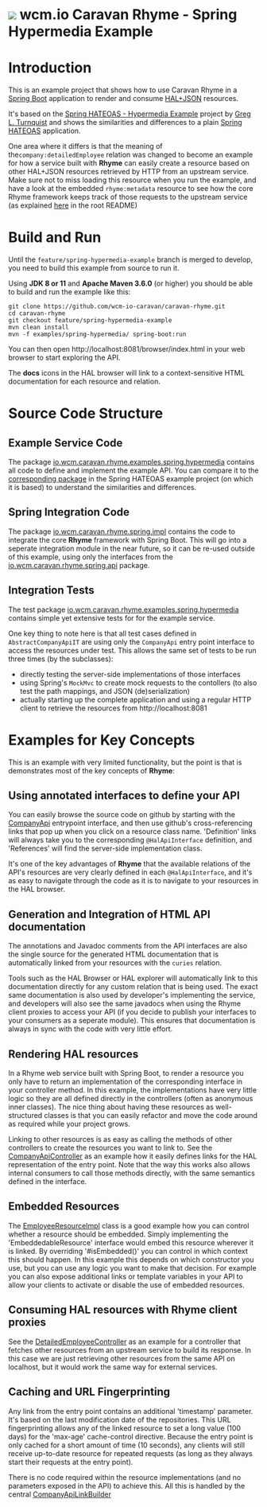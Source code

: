 <img src="https://wcm.io/images/favicon-16@2x.png"/> wcm.io Caravan Rhyme - Spring Hypermedia Example
======

# Introduction

This is an example project that shows how to use Caravan Rhyme in a [Spring Boot](https://spring.io/projects/spring-boot) application
to render and consume [HAL+JSON](https://stateless.group/hal_specification.html) resources.

It's based on the [Spring HATEOAS - Hypermedia Example](https://github.com/spring-projects/spring-hateoas-examples/tree/main/hypermedia)
project by [Greg L. Turnquist](https://github.com/gregturn) and shows the similarities and differences to a plain [Spring HATEOAS](https://spring.io/projects/spring-hateoas) application.

One area where it differs is that the meaning of the`company:detailedEmployee` relation was changed to become an example for how a service built with **Rhyme** 
can easily create a resource based on other HAL+JSON resources retrieved by HTTP from an upstream service. Make sure not to miss loading this resource when you run the example, and have a look at the embedded `rhyme:metadata` resource to see how the core Rhyme framework keeps track of those requests to the upstream service (as explained [here](https://github.com/wcm-io-caravan/caravan-rhyme#data-debugging-and-performance-analysis) in the root README)

# Build and Run

Until the `feature/spring-hypermedia-example` branch is merged to develop, you need to build this example from source to run it.

Using **JDK 8 or 11** and **Apache Maven 3.6.0** (or higher) you should be able to build and run the example like this:

```
git clone https://github.com/wcm-io-caravan/caravan-rhyme.git
cd caravan-rhyme
git checkout feature/spring-hypermedia-example
mvn clean install
mvn -f examples/spring-hypermedia/ spring-boot:run
```
You can then open http://localhost:8081/browser/index.html in your web browser to start exploring the API. 

The **docs** icons in the HAL browser will link to a context-sensitive HTML documentation for each resource and relation.

# Source Code Structure

## Example Service Code
The package [io.wcm.caravan.rhyme.examples.spring.hypermedia](src/main/java/io/wcm/caravan/rhyme/examples/spring/hypermedia) 
contains all code to define and implement the example API. You can compare it to the [corresponding package](https://github.com/spring-projects/spring-hateoas-examples/tree/main/hypermedia/src/main/java/org/springframework/hateoas/examples)
in the Spring HATEOAS example project (on which it is based) to understand the similarities and differences.

## Spring Integration Code
The package [io.wcm.caravan.rhyme.spring.impl](src/main/java/io/wcm/caravan/rhyme/spring/impl) contains the code to integrate the core **Rhyme**
framework with Spring Boot. This will go into a seperate integration module in the near future, so it can be re-used outside of this example, 
using only the interfaces from the [io.wcm.caravan.rhyme.spring.api](src/main/java/io/wcm/caravan/rhyme/spring/api) package.

## Integration Tests
The test package [io.wcm.caravan.rhyme.examples.spring.hypermedia](src/test/java/io/wcm/caravan/rhyme/examples/spring/hypermedia) contains simple yet extensive tests for for the example service.

One key thing to note here is that all test cases defined in `AbstractCompanyApiIT` are using only the `CompanyApi` entry point interface
to access the resources under test. This allows the same set of tests to be run three times (by the subclasses):
- directly testing the server-side implementations of those interfaces
- using Spring's `MockMvc` to create mock requests to the contollers (to also test the path mappings, and JSON (de)serialization)
- actually starting up the complete application and using a regular HTTP client to retrieve the resources from http://localhost:8081

# Examples for Key Concepts

This is an example with very limited functionality, but the point is that is demonstrates most of the key concepts of **Rhyme**:

## Using annotated interfaces to define your API

You can easily browse the source code on github by starting with the [CompanyApi](src/main/java/io/wcm/caravan/rhyme/examples/spring/hypermedia/CompanyApi.java#34)
entrypoint interface, and then use github's cross-referencing links that pop up when you click on a resource class name. 'Definition' links will always take you to the corresponding
`@HalApiInterface` definition, and 'References' will find the server-side implementation class.

It's one of the key advantages of **Rhyme** that the available relations of the API's resources are very clearly defined in each `@HalApiInterface`,
and it's as easy to navigate through the code as it is to navigate to your resources in the HAL browser. 

## Generation and Integration of HTML API documentation

The annotations and Javadoc comments from the API interfaces are
also the single source for the generated HTML documentation that is automatically linked from your resources with the `curies` relation.

Tools such as the HAL Browser or HAL explorer will automatically link to this documentation directly for any custom relation that is being used. The exact same documentation is also used by developer's implementing the service, and developers will also see the same javadocs when using the Rhyme client proxies to access your API (if you decide to publish your interfaces to your consumers as a seperate module). This ensures that documentation is always in sync with the code with very little effort.

## Rendering HAL resources

In a Rhyme web service built with Spring Boot, to render a resource you only have to return an implementation of the corresponding interface in your controller method. In this example, the implementations have very little logic so they are all defined directly in the controllers (often as anonymous inner classes). The nice thing about having these resources as well-structured classes is that you can easily refactor and move the code around as required while your project grows.

Linking to other resources is as easy as calling the methods of other controllers to create the resources you want to link to. See the [CompanyApiController](src/main/java/io/wcm/caravan/rhyme/examples/spring/hypermedia/CompanyApiController.java) as an example how it easily defines links for the HAL representation of the entry point. Note that the way this works also allows internal consumers to call those methods directly, with the same semantics defined in the interface.

## Embedded Resources

The [EmployeeResourceImpl](src/main/java/io/wcm/caravan/rhyme/examples/spring/hypermedia/EmployeeController.java#L134) class is a good example how you can control whether a resource should be embedded. Simply implementing the 'EmbeddedableResource' interface would embed this resource wherever it is linked. By overriding '#isEmbedded()' you can control in which context this should happen. In this example this depends on which constructor you use, but you can use any logic you want to make that decision. For example you can also expose additional links or template variables in your API to allow your clients to activate or disable the use of embedded resources.

## Consuming HAL resources with Rhyme client proxies

See the [DetailedEmployeeController](src/main/java/io/wcm/caravan/rhyme/examples/spring/hypermedia/DetailedEmployeeController.java) as an example for a controller that fetches other resources from an upstream service to build its response. In this case we are just retrieving other resources from the same API on localhost, but it would work the same way for external services.

## Caching and URL Fingerprinting

Any link from the entry point contains an additional 'timestamp' parameter. It's based on the last modification date of the repositories. This URL fingerprinting allows any of the linked resource to set a long value (100 days) for the 'max-age' cache-control directive. Because the entry point is only cached for a short amount of time (10 seconds), any clients will still receive up-to-date resource for repeated requests (as long as they always start their requests at the entry point).

There is no code required within the resource implementations (and no parameters exposed in the API) to achieve this. All this is handled by the central [CompanyApiLinkBuilder](src/main/java/io/wcm/caravan/rhyme/examples/spring/hypermedia/CompanyApiLinkBuilder.java)

